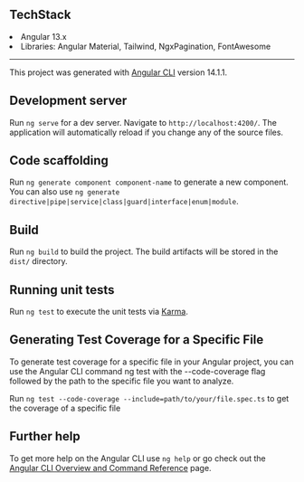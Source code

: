 ## TechStack
<li>Angular 13.x</li>
<li>Libraries: Angular Material, Tailwind, NgxPagination, FontAwesome </li>

<hr>

This project was generated with [Angular CLI](https://github.com/angular/angular-cli) version 14.1.1.

## Development server

Run `ng serve` for a dev server. Navigate to `http://localhost:4200/`. The application will automatically reload if you change any of the source files.

## Code scaffolding

Run `ng generate component component-name` to generate a new component. You can also use `ng generate directive|pipe|service|class|guard|interface|enum|module`.

## Build

Run `ng build` to build the project. The build artifacts will be stored in the `dist/` directory.

## Running unit tests

Run `ng test` to execute the unit tests via [Karma](https://karma-runner.github.io).

## Generating Test Coverage for a Specific File 

To generate test coverage for a specific file in your Angular project, you can use the Angular CLI command ng test with the --code-coverage flag followed by the path to the specific file you want to analyze.

Run `ng test --code-coverage --include=path/to/your/file.spec.ts` to get the coverage of a specific file

## Further help

To get more help on the Angular CLI use `ng help` or go check out the [Angular CLI Overview and Command Reference](https://angular.io/cli) page.
